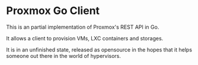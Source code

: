 # Proxmox Go Client

This is an partial implementation of Proxmox's REST API in Go.

It allows a client to provision VMs, LXC containers and storages.

It is in an unfinished state, released as opensource in the hopes that it helps someone out there in the world of hypervisors.
